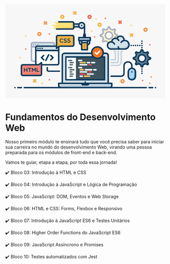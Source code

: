 ![alt text](../images/206-2060898_php-js-html-css.png)

# Fundamentos do Desenvolvimento Web

Nosso primeiro módulo te ensinará tudo que você precisa saber para iniciar sua carreira no mundo do desenvolvimento Web, virando uma pessoa preparada para os módulos de front-end e back-end. 

Vamos te guiar, etapa a etapa, por toda essa jornada!

✔️ Bloco 03: Introdução à HTML e CSS

✔️ Bloco 04: Introdução à JavaScript e Lógica de Programação

✔️ Bloco 05: JavaScript: DOM, Eventos e Web Storage

✔️ Bloco 06: HTML e CSS: Forms, Flexbox e Responsivo

✔️ Bloco 07: Introdução à JavaScript ES6 e Testes Unitários

✔️ Bloco 08: Higher Order Functions do JavaScript ES6

✔️ Bloco 09: JavaScript Assíncrono e Promises

✔️ Bloco 10: Testes automatizados com Jest
